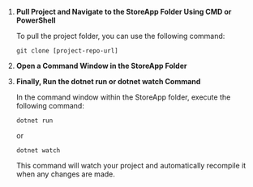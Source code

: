 1. **Pull Project and Navigate to the StoreApp Folder Using CMD or PowerShell**

    To pull the project folder, you can use the following command:

    ```shell
    git clone [project-repo-url]
    ```

2. **Open a Command Window in the StoreApp Folder**

3. **Finally, Run the dotnet run or dotnet watch Command**

    In the command window within the StoreApp folder, execute the following command:

    ```shell
    dotnet run
    ```
    or 
    
    ```shell
    dotnet watch
    ```

    This command will watch your project and automatically recompile it when any changes are made.

